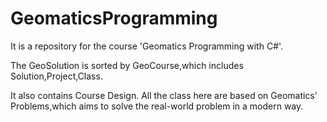 # GeomaticsProgramming
It is a repository for the course 'Geomatics Programming with C#'.

The GeoSolution is sorted by GeoCourse,which includes Solution,Project,Class.

It also contains Course Design.
All the class here are based on Geomatics' Problems,which aims to solve the real-world problem in a modern way.
